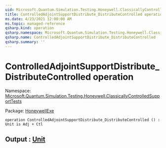 ```yaml
---
uid: Microsoft.Quantum.Simulation.Testing.Honeywell.ClassicallyControlledSupportTests.ControlledAdjointSupportDistribute_DistributeControlled
title: ControlledAdjointSupportDistribute_DistributeControlled operation
ms.date: 4/23/2021 12:00:00 AM
ms.topic: managed-reference
qsharp.kind: operation
qsharp.namespace: Microsoft.Quantum.Simulation.Testing.Honeywell.ClassicallyControlledSupportTests
qsharp.name: ControlledAdjointSupportDistribute_DistributeControlled
qsharp.summary: ''
---
```


# ControlledAdjointSupportDistribute_DistributeControlled operation

Namespace: [Microsoft.Quantum.Simulation.Testing.Honeywell.ClassicallyControlledSupportTests](xref:Microsoft.Quantum.Simulation.Testing.Honeywell.ClassicallyControlledSupportTests)

Package: [HoneywellExe](https://nuget.org/packages/HoneywellExe)




```qsharp
operation ControlledAdjointSupportDistribute_DistributeControlled () : Unit is Adj + Ctl
```


## Output : [Unit](xref:microsoft.quantum.qsharp.valueliterals#unit-literal)

